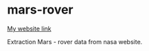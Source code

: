 # mars-rover

<a href="https://harshit-2004.github.io/mars-rover/">My website link</a>

Extraction Mars - rover data from nasa website.
